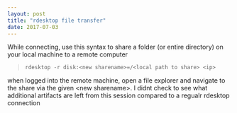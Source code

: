 ```yaml
---
layout: post
title: "rdesktop file transfer"
date: 2017-07-03
---
```

<p> While connecting, use this syntax to share a folder (or entire directory) on your local machine to a remote computer </p>
<blockquote><code>rdesktop -r disk:&lt;new sharename&gt;=/&lt;local path to share&gt; &lt;ip&gt;</code></blockquote>
<p> when logged into the remote machine, open a file explorer and navigate to the share via the given &lt;new sharename&gt;. I didnt check to see what additional artifacts are left from this session compared to a regualr rdesktop connection

